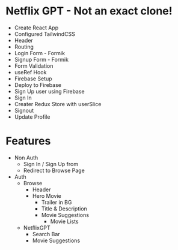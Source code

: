 # Netflix GPT - Not an exact clone!

- Create React App
- Configured TailwindCSS
- Header
- Routing
- Login Form - Formik
- Signup Form - Formik
- Form Validation
- useRef Hook
- Firebase Setup
- Deploy to Firebase
- Sign Up user using Firebase
- Sign In
- Creater Redux Store with userSlice
- Signout
- Update Profile

# Features

- Non Auth
  - Sign In / Sign Up from
  - Redirect to Browse Page
- Auth
  - Browse
    - Header
    - Hero Movie
      - Trailer in BG
      - Title & Description
      - Movie Suggestions
        - Movie Lists
  - NetflixGPT
    - Search Bar
    - Movie Suggestions
